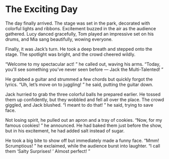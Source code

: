 # The Exciting Day

The day finally arrived. The stage was set in the park, decorated with colorful lights and ribbons. Excitement buzzed in the air as the audience gathered. Lucy danced gracefully, Tom played an impressive set on his drums, and Mia sang beautifully, wowing everyone. 

Finally, it was Jack’s turn. He took a deep breath and stepped onto the stage. The spotlight was bright, and the crowd cheered wildly. 

“Welcome to my spectacular act! ” he called out, waving his arms. “Today, you'll see something you’ve never seen before — Jack the Multi-Talented! ”

He grabbed a guitar and strummed a few chords but quickly forgot the lyrics. “Uh, let’s move on to juggling! ” he said, putting the guitar down. 

Jack hurried to grab the three colorful balls he prepared earlier. He tossed them up confidently, but they wobbled and fell all over the place. The crowd giggled, and Jack blushed. “I meant to do that! ” he said, trying to save face. 

Not losing spirit, he pulled out an apron and a tray of cookies. “Now, for my famous cookies! ” he announced. He had baked them just before the show, but in his excitement, he had added salt instead of sugar. 

He took a big bite to show off but immediately made a funny face. “Mmm! Scrumptious! ” he exclaimed, while the audience burst into laughter. “I call them ‘Salty Surprises! ’ Almost perfect! ”